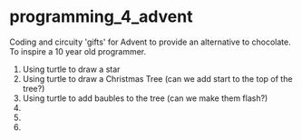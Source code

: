 # programming_4_advent
Coding and circuity 'gifts' for Advent to provide an alternative to chocolate. To inspire a 10 year old programmer. 

1. Using turtle to draw a star
2. Using turtle to draw a Christmas Tree (can we add start to the top of the tree?)
3. Using turtle to add baubles to the tree (can we make them flash?)
4.
5.
6.

